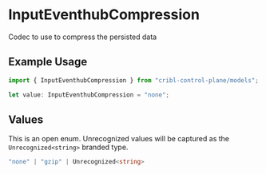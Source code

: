 # InputEventhubCompression

Codec to use to compress the persisted data

## Example Usage

```typescript
import { InputEventhubCompression } from "cribl-control-plane/models";

let value: InputEventhubCompression = "none";
```

## Values

This is an open enum. Unrecognized values will be captured as the `Unrecognized<string>` branded type.

```typescript
"none" | "gzip" | Unrecognized<string>
```